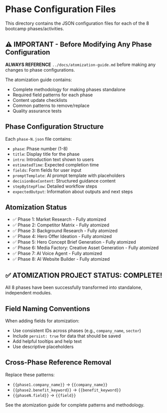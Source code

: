 # Phase Configuration Files

This directory contains the JSON configuration files for each of the 8 bootcamp phases/activities.

## ⚠️ IMPORTANT - Before Modifying Any Phase Configuration

**ALWAYS REFERENCE** `../docs/atomization-guide.md` before making any changes to phase configurations.

The atomization guide contains:
- Complete methodology for making phases standalone
- Required field patterns for each phase
- Content update checklists
- Common patterns to remove/replace
- Quality assurance tests

## Phase Configuration Structure

Each `phase-N.json` file contains:
- `phase`: Phase number (1-8)
- `title`: Display title for the phase
- `intro`: Introduction text shown to users
- `estimatedTime`: Expected completion time
- `fields`: Form fields for user input
- `promptTemplate`: AI prompt template with placeholders
- `decisionBoxContent`: Structured guidance content
- `stepByStepFlow`: Detailed workflow steps
- `expectedOutput`: Information about outputs and next steps

## Atomization Status

- ✅ Phase 1: Market Research - Fully atomized
- ✅ Phase 2: Competitor Matrix - Fully atomized  
- ✅ Phase 3: Background Research - Fully atomized
- ✅ Phase 4: Hero Offer Ideation - Fully atomized
- ✅ Phase 5: Hero Concept Brief Generation - Fully atomized
- ✅ Phase 6: Media Factory: Creative Asset Generation - Fully atomized
- ✅ Phase 7: AI Voice Agent - Fully atomized
- ✅ Phase 8: AI Website Builder - Fully atomized

## ✅ ATOMIZATION PROJECT STATUS: COMPLETE!
All 8 phases have been successfully transformed into standalone, independent modules.

## Field Naming Conventions

When adding fields for atomization:
- Use consistent IDs across phases (e.g., `company_name`, `sector`)
- Include `persist: true` for data that should be saved
- Add helpful tooltips and help text
- Use descriptive placeholders

## Cross-Phase Reference Removal

Replace these patterns:
- `{{phase1.company_name}}` → `{{company_name}}`
- `{{phase2.benefit_keyword}}` → `{{benefit_keyword}}`
- `{{phaseN.field}}` → `{{field}}`

See the atomization guide for complete patterns and methodology.